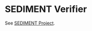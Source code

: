 <!--
 * Copyright (c) 2023 Peraton Labs
 * SPDX-License-Identifier: Apache-2.0
-->
# SEDIMENT Verifier

See [SEDIMENT Project](../../README.md).

